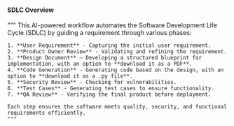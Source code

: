 #### SDLC Overview
"""
    This AI-powered workflow automates the Software Development Life Cycle (SDLC) by guiding a requirement through various phases:

    1. **User Requirement** - Capturing the initial user requirement.
    2. **Product Owner Review** - Validating and refining the requirement.
    3. **Design Document** – Developing a structured blueprint for implementation, with an option to **download it as a PDF**.
    4. **Code Generation** - Generating code based on the design, with an option to **download it as a .py file**.
    5. **Security Review** - Checking for vulnerabilities.
    6. **Test Cases** - Generating test cases to ensure functionality.
    7. **QA Review** - Verifying the final product before deployment.  

    Each step ensures the software meets quality, security, and functional requirements efficiently.
    """
